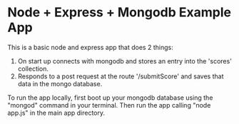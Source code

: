 Node + Express + Mongodb Example App
======

This is a basic node and express app that does 2 things:
1. On start up connects with mongodb and stores an entry into the 'scores' collection.
2. Responds to a post request at the route '/submitScore' and saves that data in the mongo database.

To run the app locally, first boot up your mongodb database using the "mongod" command in your terminal. Then run the app calling "node app.js" in the main app directory.